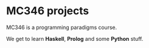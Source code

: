# MC346 projects

MC346 is a programming paradigms course.

We get to learn **Haskell**, **Prolog** and some  **Python** stuff.
